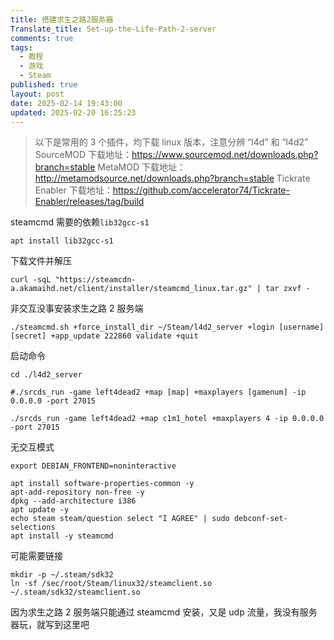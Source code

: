 ```yaml
---
title: 搭建求生之路2服务器
Translate_title: Set-up-the-Life-Path-2-server
comments: true
tags:
  - 教程
  - 游戏
  - Steam
published: true
layout: post
date: 2025-02-14 19:43:00
updated: 2025-02-20 16:25:23
---
```


> 以下是常用的 3 个插件，均下载 linux 版本，注意分辨 “l4d” 和 “l4d2”
> SourceMOD 下载地址：https://www.sourcemod.net/downloads.php?branch=stable
> MetaMOD 下载地址：http://metamodsource.net/downloads.php?branch=stable
> Tickrate Enabler 下载地址：https://github.com/accelerator74/Tickrate-Enabler/releases/tag/build

steamcmd 需要的依赖`lib32gcc-s1`

```
apt install lib32gcc-s1
```

下载文件并解压

```
curl -sqL "https://steamcdn-a.akamaihd.net/client/installer/steamcmd_linux.tar.gz" | tar zxvf -
```

非交互没事安装求生之路 2 服务端

```
./steamcmd.sh +force_install_dir ~/Steam/l4d2_server +login [username] [secret] +app_update 222860 validate +quit

```

启动命令

```
cd ./l4d2_server

#./srcds_run -game left4dead2 +map [map] +maxplayers [gamenum] -ip 0.0.0.0 -port 27015

./srcds_run -game left4dead2 +map c1m1_hotel +maxplayers 4 -ip 0.0.0.0 -port 27015
```

无交互模式

```
export DEBIAN_FRONTEND=noninteractive

```

```
apt install software-properties-common -y
apt-add-repository non-free -y
dpkg --add-architecture i386
apt update -y
echo steam steam/question select "I AGREE" | sudo debconf-set-selections
apt install -y steamcmd
```

可能需要链接

```
mkdir -p ~/.steam/sdk32
ln -sf /sec/root/Steam/linux32/steamclient.so ~/.steam/sdk32/steamclient.so
```

因为求生之路 2 服务端只能通过 steamcmd 安装，又是 udp 流量，我没有服务器玩，就写到这里吧

